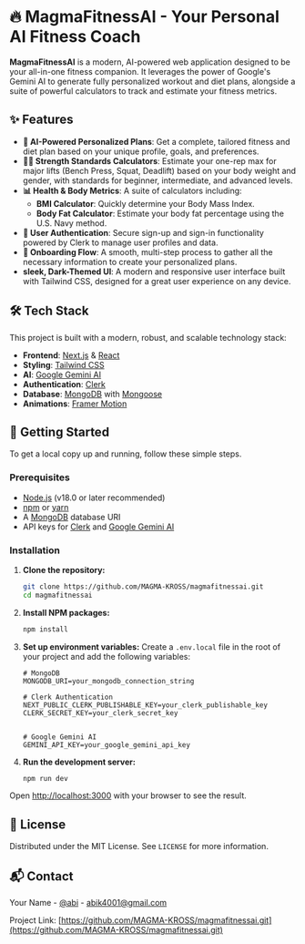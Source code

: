 # 🔥 MagmaFitnessAI - Your Personal AI Fitness Coach

**MagmaFitnessAI** is a modern, AI-powered web application designed to be your all-in-one fitness companion. It leverages the power of Google's Gemini AI to generate fully personalized workout and diet plans, alongside a suite of powerful calculators to track and estimate your fitness metrics.

## ✨ Features

- **🤖 AI-Powered Personalized Plans**: Get a complete, tailored fitness and diet plan based on your unique profile, goals, and preferences.
- **🏋️‍♂️ Strength Standards Calculators**: Estimate your one-rep max for major lifts (Bench Press, Squat, Deadlift) based on your body weight and gender, with standards for beginner, intermediate, and advanced levels.
- **📊 Health & Body Metrics**: A suite of calculators including:
  - **BMI Calculator**: Quickly determine your Body Mass Index.
  - **Body Fat Calculator**: Estimate your body fat percentage using the U.S. Navy method.
- **🔐 User Authentication**: Secure sign-up and sign-in functionality powered by Clerk to manage user profiles and data.
- **📝 Onboarding Flow**: A smooth, multi-step process to gather all the necessary information to create your personalized plans.
- **sleek, Dark-Themed UI**: A modern and responsive user interface built with Tailwind CSS, designed for a great user experience on any device.

## 🛠️ Tech Stack

This project is built with a modern, robust, and scalable technology stack:

- **Frontend**: [Next.js](https://nextjs.org/) & [React](https://reactjs.org/)
- **Styling**: [Tailwind CSS](https://tailwindcss.com/)
- **AI**: [Google Gemini AI](https://ai.google.dev/)
- **Authentication**: [Clerk](https://clerk.com/)
- **Database**: [MongoDB](https://www.mongodb.com/) with [Mongoose](https://mongoosejs.com/)
- **Animations**: [Framer Motion](https://www.framer.com/motion/)

## 🚀 Getting Started

To get a local copy up and running, follow these simple steps.

### Prerequisites

- [Node.js](https://nodejs.org/) (v18.0 or later recommended)
- [npm](https://www.npmjs.com/) or [yarn](https://yarnpkg.com/)
- A [MongoDB](https://www.mongodb.com/cloud/atlas/register) database URI
- API keys for [Clerk](https://clerk.com/) and [Google Gemini AI](https://ai.google.dev/)

### Installation

1. **Clone the repository:**

    ```sh
    git clone https://github.com/MAGMA-KROSS/magmafitnessai.git
    cd magmafitnessai
    ```

2. **Install NPM packages:**

    ```sh
    npm install
    ```

3. **Set up environment variables:**
    Create a `.env.local` file in the root of your project and add the following variables:

    ```env
    # MongoDB
    MONGODB_URI=your_mongodb_connection_string

    # Clerk Authentication
    NEXT_PUBLIC_CLERK_PUBLISHABLE_KEY=your_clerk_publishable_key
    CLERK_SECRET_KEY=your_clerk_secret_key
    

    # Google Gemini AI
    GEMINI_API_KEY=your_google_gemini_api_key
    ```

4. **Run the development server:**

    ```sh
    npm run dev
    ```

Open [http://localhost:3000](http://localhost:3000) with your browser to see the result.



## 📜 License

Distributed under the MIT License. See `LICENSE` for more information.

## 📬 Contact

Your Name - [@abi](https://www.linkedin.com/in/abiikx) - <abik4001@gmail.com>

Project Link: [https://github.com/MAGMA-KROSS/magmafitnessai.git](https://github.com/MAGMA-KROSS/magmafitnessai.git)
